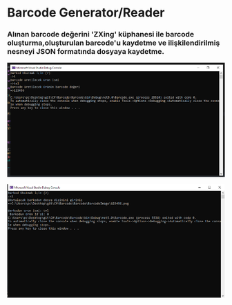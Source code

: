 # Barcode Generator/Reader

### Alınan barcode değerini 'ZXing' küphanesi ile barcode oluşturma,oluşturulan barcode'u kaydetme ve ilişkilendirilmiş nesneyi JSON formatında dosyaya kaydetme.

![Foto](./Write.png)


![Foto](./Read.png)